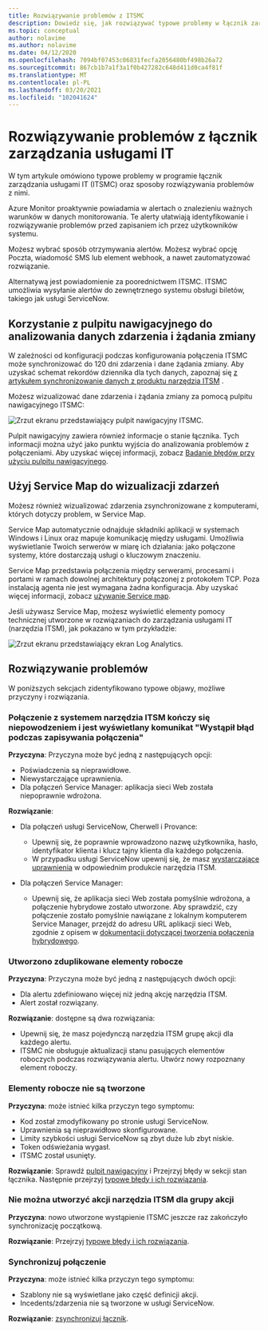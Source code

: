 ```yaml
---
title: Rozwiązywanie problemów z ITSMC
description: Dowiedz się, jak rozwiązywać typowe problemy w łącznik zarządzania usługami IT.
ms.topic: conceptual
author: nolavime
ms.author: nolavime
ms.date: 04/12/2020
ms.openlocfilehash: 7094bf07453c06831fecfa2056480bf498b26a72
ms.sourcegitcommit: 867cb1b7a1f3a1f0b427282c648d411d0ca4f81f
ms.translationtype: MT
ms.contentlocale: pl-PL
ms.lasthandoff: 03/20/2021
ms.locfileid: "102041624"
---
```

# <a name="troubleshoot-problems-in-it-service-management-connector"></a>Rozwiązywanie problemów z łącznik zarządzania usługami IT

W tym artykule omówiono typowe problemy w programie łącznik zarządzania usługami IT (ITSMC) oraz sposoby rozwiązywania problemów z nimi.

Azure Monitor proaktywnie powiadamia w alertach o znalezieniu ważnych warunków w danych monitorowania. Te alerty ułatwiają identyfikowanie i rozwiązywanie problemów przed zapisaniem ich przez użytkowników systemu.

Możesz wybrać sposób otrzymywania alertów. Możesz wybrać opcję Poczta, wiadomość SMS lub element webhook, a nawet zautomatyzować rozwiązanie. 

Alternatywą jest powiadomienie za poorednictwem ITSMC. ITSMC umożliwia wysyłanie alertów do zewnętrznego systemu obsługi biletów, takiego jak usługi ServiceNow.

## <a name="use-the-dashboard-to-analyze-incident-and-change-request-data"></a>Korzystanie z pulpitu nawigacyjnego do analizowania danych zdarzenia i żądania zmiany

W zależności od konfiguracji podczas konfigurowania połączenia ITSMC może synchronizować do 120 dni zdarzenia i dane żądania zmiany. Aby uzyskać schemat rekordów dziennika dla tych danych, zapoznaj się [z artykułem synchronizowanie danych z produktu narzędzia ITSM](./itsmc-synced-data.md) .

Możesz wizualizować dane zdarzenia i żądania zmiany za pomocą pulpitu nawigacyjnego ITSMC:

![Zrzut ekranu przedstawiający pulpit nawigacyjny ITSMC.](media/itsmc-overview/itsmc-overview-sample-log-analytics.png)

Pulpit nawigacyjny zawiera również informacje o stanie łącznika. Tych informacji można użyć jako punktu wyjścia do analizowania problemów z połączeniami. Aby uzyskać więcej informacji, zobacz [Badanie błędów przy użyciu pulpitu nawigacyjnego](./itsmc-dashboard.md).

## <a name="use-service-map-to-visualize-incidents"></a>Użyj Service Map do wizualizacji zdarzeń

Możesz również wizualizować zdarzenia zsynchronizowane z komputerami, których dotyczy problem, w Service Map.

Service Map automatycznie odnajduje składniki aplikacji w systemach Windows i Linux oraz mapuje komunikację między usługami. Umożliwia wyświetlanie Twoich serwerów w miarę ich działania: jako połączone systemy, które dostarczają usługi o kluczowym znaczeniu. 

Service Map przedstawia połączenia między serwerami, procesami i portami w ramach dowolnej architektury połączonej z protokołem TCP. Poza instalacją agenta nie jest wymagana żadna konfiguracja. Aby uzyskać więcej informacji, zobacz [używanie Service map](../vm/service-map.md).

Jeśli używasz Service Map, możesz wyświetlić elementy pomocy technicznej utworzone w rozwiązaniach do zarządzania usługami IT (narzędzia ITSM), jak pokazano w tym przykładzie:

![Zrzut ekranu przedstawiający ekran Log Analytics.](media/itsmc-overview/itsmc-overview-integrated-solutions.png)

## <a name="resolve-problems"></a>Rozwiązywanie problemów

W poniższych sekcjach zidentyfikowano typowe objawy, możliwe przyczyny i rozwiązania. 

### <a name="a-connection-to-the-itsm-system-fails-and-you-get-an-error-in-saving-connection-message"></a>Połączenie z systemem narzędzia ITSM kończy się niepowodzeniem i jest wyświetlany komunikat "Wystąpił błąd podczas zapisywania połączenia"

**Przyczyna**: Przyczyna może być jedną z następujących opcji:

* Poświadczenia są nieprawidłowe.
* Niewystarczające uprawnienia.
* Dla połączeń Service Manager: aplikacja sieci Web została niepoprawnie wdrożona.

**Rozwiązanie**:

* Dla połączeń usługi ServiceNow, Cherwell i Provance:
  * Upewnij się, że poprawnie wprowadzono nazwę użytkownika, hasło, identyfikator klienta i klucz tajny klienta dla każdego połączenia.  
  * W przypadku usługi ServiceNow upewnij się, że masz [wystarczające uprawnienia](itsmc-connections-servicenow.md#install-the-user-app-and-create-the-user-role) w odpowiednim produkcie narzędzia ITSM.

* Dla połączeń Service Manager:  
  * Upewnij się, że aplikacja sieci Web została pomyślnie wdrożona, a połączenie hybrydowe zostało utworzone. Aby sprawdzić, czy połączenie zostało pomyślnie nawiązane z lokalnym komputerem Service Manager, przejdź do adresu URL aplikacji sieci Web, zgodnie z opisem w [dokumentacji dotyczącej tworzenia połączenia hybrydowego](./itsmc-connections-scsm.md#configure-the-hybrid-connection).  

### <a name="duplicate-work-items-are-created"></a>Utworzono zduplikowane elementy robocze

**Przyczyna**: Przyczyna może być jedną z następujących dwóch opcji:

* Dla alertu zdefiniowano więcej niż jedną akcję narzędzia ITSM.
* Alert został rozwiązany.

**Rozwiązanie**: dostępne są dwa rozwiązania:

* Upewnij się, że masz pojedynczą narzędzia ITSM grupę akcji dla każdego alertu.
* ITSMC nie obsługuje aktualizacji stanu pasujących elementów roboczych podczas rozwiązywania alertu. Utwórz nowy rozpoznany element roboczy.

### <a name="work-items-are-not-created"></a>Elementy robocze nie są tworzone

**Przyczyna**: może istnieć kilka przyczyn tego symptomu:

* Kod został zmodyfikowany po stronie usługi ServiceNow.
* Uprawnienia są nieprawidłowo skonfigurowane.
* Limity szybkości usługi ServiceNow są zbyt duże lub zbyt niskie.
* Token odświeżania wygasł.
* ITSMC został usunięty.

**Rozwiązanie**: Sprawdź [pulpit nawigacyjny](itsmc-dashboard.md) i Przejrzyj błędy w sekcji stan łącznika. Następnie przejrzyj [typowe błędy i ich rozwiązania](itsmc-dashboard-errors.md).

### <a name="you-cant-create-an-itsm-action-for-an-action-group"></a>Nie można utworzyć akcji narzędzia ITSM dla grupy akcji

**Przyczyna**: nowo utworzone wystąpienie ITSMC jeszcze raz zakończyło synchronizację początkową.

**Rozwiązanie**: Przejrzyj [typowe błędy i ich rozwiązania](itsmc-dashboard-errors.md).

### <a name="sync-connection"></a>Synchronizuj połączenie 

**Przyczyna**: może istnieć kilka przyczyn tego symptomu:

* Szablony nie są wyświetlane jako część definicji akcji.
* Incedents/zdarzenia nie są tworzone w usługi ServiceNow.

**Rozwiązanie**: [zsynchronizuj łącznik](itsmc-resync-servicenow.md).
